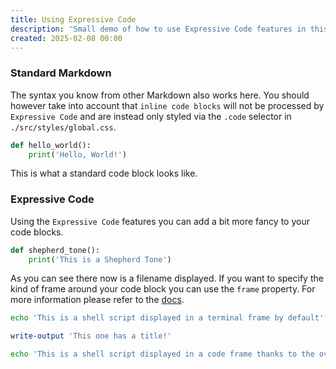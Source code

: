 ```yaml
---
title: Using Expressive Code
description: 'Small demo of how to use Expressive Code features in this template'
created: 2025-02-08 00:00
---
```


### Standard Markdown

The syntax you know from other Markdown also works here. You should however take into account that `inline code blocks` will not be processed by `Expressive Code` and are instead only styled via the `.code` selector in `./src/styles/global.css`.

```py
def hello_world():
    print('Hello, World!')
```

This is what a standard code block looks like.

### Expressive Code

Using the `Expressive Code` features you can add a bit more fancy to your code blocks.

```py title="shepherd_tone.py"
def shepherd_tone():
    print('This is a Shepherd Tone')
```

As you can see there now is a filename displayed. If you want to specify the kind of frame around your code block you can use the `frame` property.
For more information please refer to the [docs](https://expressive-code.com/key-features/frames/).

```sh
echo 'This is a shell script displayed in a terminal frame by default'
```

```powershell title="hello title"
write-output 'This one has a title!'
```

```sh title="install.sh" frame="code"
echo 'This is a shell script displayed in a code frame thanks to the override
```
